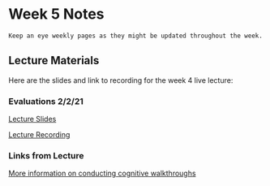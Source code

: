 Week 5 Notes
============================

```{note}
Keep an eye weekly pages as they might be updated throughout the week.
```

## Lecture Materials

Here are the slides and link to recording for the week 4 live lecture:

### Evaluations 2/2/21
<a href="../../resources/INF134_Week_5_Evaluations.pdf" >Lecture Slides</a>


[Lecture Recording](https://uci.yuja.com/V/Video?v=2517642&node=9144775&a=459557355&autoplay=1)

### Links from Lecture

[More information on conducting cognitive walkthroughs](https://www.usabilitybok.org/cognitive-walkthrough)
